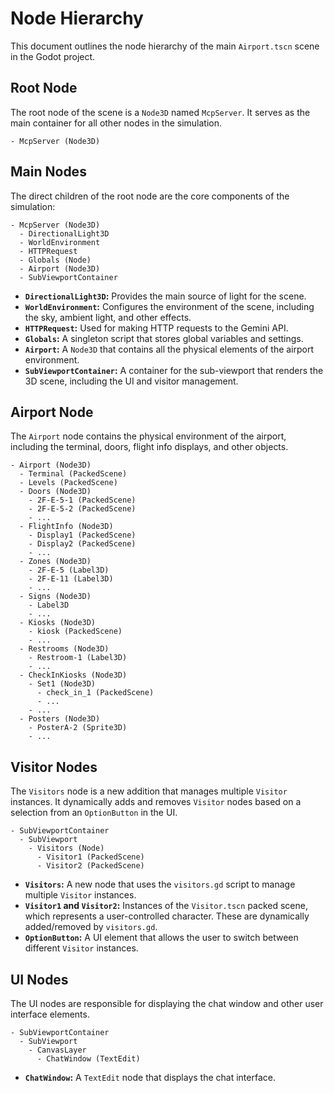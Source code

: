 # Node Hierarchy

This document outlines the node hierarchy of the main `Airport.tscn` scene in the Godot project.

## Root Node

The root node of the scene is a `Node3D` named `McpServer`. It serves as the main container for all other nodes in the simulation.

```
- McpServer (Node3D)
```

## Main Nodes

The direct children of the root node are the core components of the simulation:

```
- McpServer (Node3D)
  - DirectionalLight3D
  - WorldEnvironment
  - HTTPRequest
  - Globals (Node)
  - Airport (Node3D)
  - SubViewportContainer
```

*   **`DirectionalLight3D`:** Provides the main source of light for the scene.
*   **`WorldEnvironment`:** Configures the environment of the scene, including the sky, ambient light, and other effects.
*   **`HTTPRequest`:** Used for making HTTP requests to the Gemini API.
*   **`Globals`:** A singleton script that stores global variables and settings.
*   **`Airport`:** A `Node3D` that contains all the physical elements of the airport environment.
*   **`SubViewportContainer`:** A container for the sub-viewport that renders the 3D scene, including the UI and visitor management.

## Airport Node

The `Airport` node contains the physical environment of the airport, including the terminal, doors, flight info displays, and other objects.

```
- Airport (Node3D)
  - Terminal (PackedScene)
  - Levels (PackedScene)
  - Doors (Node3D)
    - 2F-E-5-1 (PackedScene)
    - 2F-E-5-2 (PackedScene)
    - ...
  - FlightInfo (Node3D)
    - Display1 (PackedScene)
    - Display2 (PackedScene)
    - ...
  - Zones (Node3D)
    - 2F-E-5 (Label3D)
    - 2F-E-11 (Label3D)
    - ...
  - Signs (Node3D)
    - Label3D
    - ...
  - Kiosks (Node3D)
    - kiosk (PackedScene)
    - ...
  - Restrooms (Node3D)
    - Restroom-1 (Label3D)
    - ...
  - CheckInKiosks (Node3D)
    - Set1 (Node3D)
      - check_in_1 (PackedScene)
      - ...
    - ...
  - Posters (Node3D)
    - PosterA-2 (Sprite3D)
    - ...
```

## Visitor Nodes

The `Visitors` node is a new addition that manages multiple `Visitor` instances. It dynamically adds and removes `Visitor` nodes based on a selection from an `OptionButton` in the UI.

```
- SubViewportContainer
  - SubViewport
    - Visitors (Node)
      - Visitor1 (PackedScene)
      - Visitor2 (PackedScene)
```

*   **`Visitors`:** A new node that uses the `visitors.gd` script to manage multiple `Visitor` instances.
*   **`Visitor1` and `Visitor2`:** Instances of the `Visitor.tscn` packed scene, which represents a user-controlled character. These are dynamically added/removed by `visitors.gd`.
*   **`OptionButton`:** A UI element that allows the user to switch between different `Visitor` instances.

## UI Nodes

The UI nodes are responsible for displaying the chat window and other user interface elements.

```
- SubViewportContainer
  - SubViewport
    - CanvasLayer
      - ChatWindow (TextEdit)
```

*   **`ChatWindow`:** A `TextEdit` node that displays the chat interface.
